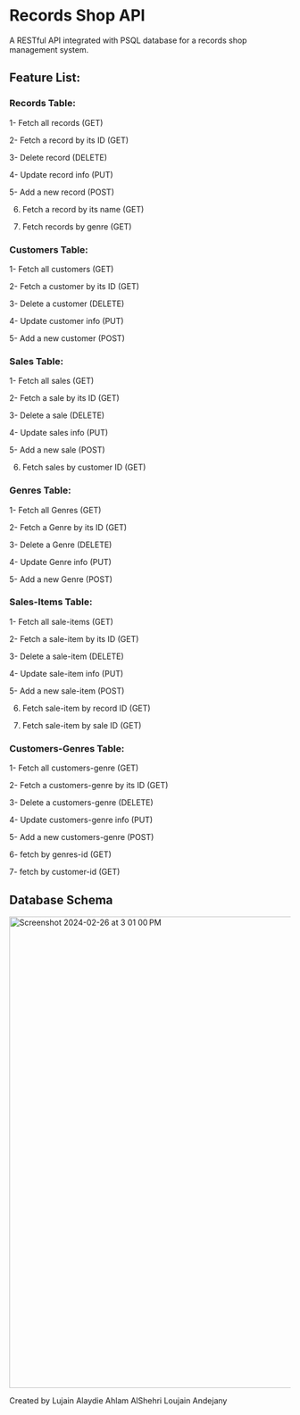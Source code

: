 # Records Shop API

A RESTful API integrated with PSQL database for a records shop management system.

## Feature List:
### Records Table:
1- Fetch all records (GET)

2- Fetch a record by its ID (GET)

3- Delete record (DELETE)

4- Update record info (PUT)

5- Add a new record (POST) 

6. Fetch a record by its name (GET)
   
8. Fetch records by genre (GET)

### Customers Table:
1- Fetch all customers (GET)

2- Fetch a customer by its ID (GET)

3- Delete a customer (DELETE)

4- Update customer info (PUT)

5- Add a new customer (POST)

### Sales Table: 
1- Fetch all sales (GET)

2- Fetch a sale by its ID (GET)

3- Delete a sale (DELETE)

4- Update sales info (PUT)

5- Add a new sale (POST)

6. Fetch sales by customer ID (GET)

### Genres Table:
1- Fetch all Genres (GET)

2- Fetch a Genre by its ID (GET)

3- Delete a Genre (DELETE)

4- Update Genre info (PUT)

5- Add a new Genre (POST)

### Sales-Items Table:
1- Fetch all sale-items (GET)

2- Fetch a sale-item by its ID (GET)

3- Delete a sale-item (DELETE)

4- Update sale-item info (PUT)

5- Add a new sale-item (POST)

6. Fetch sale-item by record ID (GET)
   
7. Fetch sale-item by sale ID (GET)

### Customers-Genres Table:
1- Fetch all customers-genre (GET)

2- Fetch a customers-genre by its ID (GET)

3- Delete a customers-genre (DELETE)

4- Update customers-genre info (PUT)

5- Add a new customers-genre (POST)

6- fetch by genres-id (GET)

7- fetch by customer-id (GET)


## Database Schema

<img width="845" alt="Screenshot 2024-02-26 at 3 01 00 PM" src="https://github.com/LujainAlaydie1/RecordsAPI/assets/96392905/b4dd2449-2734-4cb0-b847-8c7f8afa28db">


Created by 
Lujain Alaydie
Ahlam AlShehri
Loujain Andejany
